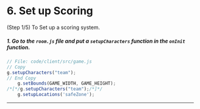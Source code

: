 # 6. Set up Scoring
 (Step 1/5) To Set up a scoring system.

##### 1. Go to the `room.js` file and put a `setupCharacters` _function_ in the `onInit` _function_.

```javascript
// File: code/client/src/game.js
// Copy 
g.setupCharacters("team");
// End Copy
    g.setBounds(GAME_WIDTH, GAME_HEIGHT);
/*[*/g.setupCharacters("team");/*]*/
    g.setupLocations('safeZone');
```

<hr class="uk-margin-medium">